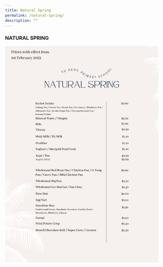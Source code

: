 ```yaml
---
title: Natural Spring
permalink: /natural-spring/
description: ""
---
```

### NATURAL SPRING

![](/images/Natural%20Spring%201Feb.png)